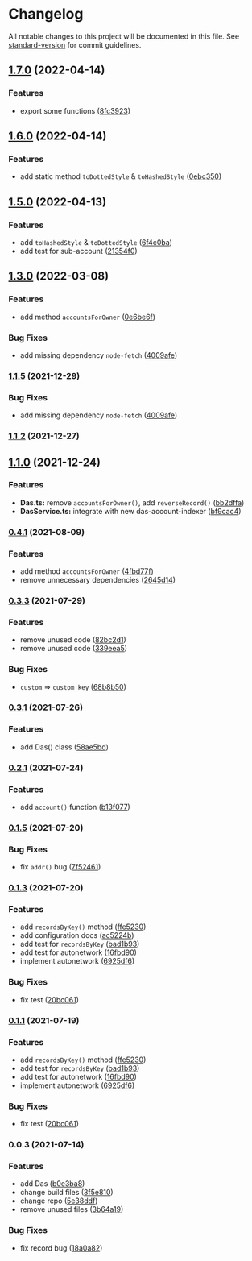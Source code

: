 # Changelog

All notable changes to this project will be documented in this file. See [standard-version](https://github.com/conventional-changelog/standard-version) for commit guidelines.

## [1.7.0](https://github.com/DeAccountSystems/das-sdk/compare/v1.6.0...v1.7.0) (2022-04-14)


### Features

* export some functions ([8fc3923](https://github.com/DeAccountSystems/das-sdk/commit/8fc39231388b3de6b4f919d26864db312b681fe3))

## [1.6.0](https://github.com/DeAccountSystems/das-sdk/compare/v1.5.0...v1.6.0) (2022-04-14)


### Features

* add static method `toDottedStyle` & `toHashedStyle` ([0ebc350](https://github.com/DeAccountSystems/das-sdk/commit/0ebc350928e16aadcda56adde578ea013ba1fb98))

## [1.5.0](https://github.com/DeAccountSystems/das-sdk/compare/v1.3.0...v1.5.0) (2022-04-13)


### Features

* add `toHashedStyle` & `toDottedStyle` ([6f4c0ba](https://github.com/DeAccountSystems/das-sdk/commit/6f4c0ba9424ee9aba52a63f1f93619cccd4a0cfb))
* add test for sub-account ([21354f0](https://github.com/DeAccountSystems/das-sdk/commit/21354f06d957f2688ce38e29ae447b08ba34fba5))

## [1.3.0](https://github.com/DeAccountSystems/das-sdk/compare/v1.1.2...v1.3.0) (2022-03-08)


### Features

* add method `accountsForOwner` ([0e6be6f](https://github.com/DeAccountSystems/das-sdk/commit/0e6be6f9fbf969e36c77971c4d3374d76215435b))


### Bug Fixes

* add missing dependency `node-fetch` ([4009afe](https://github.com/DeAccountSystems/das-sdk/commit/4009afe9da6deea4677c76ff79b99de439299ba9))

### [1.1.5](https://github.com/DeAccountSystems/das-sdk/compare/v1.1.2...v1.1.5) (2021-12-29)


### Bug Fixes

* add missing dependency `node-fetch` ([4009afe](https://github.com/DeAccountSystems/das-sdk/commit/4009afe9da6deea4677c76ff79b99de439299ba9))

### [1.1.2](https://github.com/DeAccountSystems/das-sdk/compare/v1.1.0...v1.1.2) (2021-12-27)

## [1.1.0](https://github.com/DeAccountSystems/das-sdk/compare/v0.4.1...v1.1.0) (2021-12-24)


### Features

* **Das.ts:** remove `accountsForOwner()`, add `reverseRecord()` ([bb2dffa](https://github.com/DeAccountSystems/das-sdk/commit/bb2dffaa6b2d92edae9e7b98445db620fcbc25e5))
* **DasService.ts:** integrate with new das-account-indexer ([bf9cac4](https://github.com/DeAccountSystems/das-sdk/commit/bf9cac4eecc7535f457b6a156a78d285ce5284d8))

### [0.4.1](https://github.com/DeAccountSystems/das-sdk/compare/v0.3.3...v0.4.1) (2021-08-09)


### Features

* add method `accountsForOwner` ([4fbd77f](https://github.com/DeAccountSystems/das-sdk/commit/4fbd77f1f9c0cdc06bd81e9f28aafb0a98c99286))
* remove unnecessary dependencies ([2645d14](https://github.com/DeAccountSystems/das-sdk/commit/2645d14d16ff4d4179d2d6b7bd08a38648c98821))

### [0.3.3](https://github.com/DeAccountSystems/das-sdk/compare/v0.3.1...v0.3.3) (2021-07-29)


### Features

* remove unused code ([82bc2d1](https://github.com/DeAccountSystems/das-sdk/commit/82bc2d15c24860fd184d0c5642f629941d608fc2))
* remove unused code ([339eea5](https://github.com/DeAccountSystems/das-sdk/commit/339eea5008143b7c19593d0ca75c8bfb2b4b678b))


### Bug Fixes

* `custom` => `custom_key` ([68b8b50](https://github.com/DeAccountSystems/das-sdk/commit/68b8b50df0ac419e51897e6ebf3966219870de8b))

### [0.3.1](https://github.com/DeAccountSystems/das-sdk/compare/v0.2.1...v0.3.1) (2021-07-26)


### Features

* add Das() class ([58ae5bd](https://github.com/DeAccountSystems/das-sdk/commit/58ae5bd71b85d9790dbd4ccc76333fd1e68d9506))

### [0.2.1](https://github.com/DeAccountSystems/das-sdk/compare/v0.1.5...v0.2.1) (2021-07-24)


### Features

* add `account()` function ([b13f077](https://github.com/DeAccountSystems/das-sdk/commit/b13f07756ae79d99e49410bcfb0b93daf866fe23))

### [0.1.5](https://github.com/DeAccountSystems/das-sdk/compare/v0.1.3...v0.1.5) (2021-07-20)


### Bug Fixes

* fix `addr()` bug ([7f52461](https://github.com/DeAccountSystems/das-sdk/commit/7f5246169a78023d04e74c76210d930ddfc6976b))

### [0.1.3](https://github.com/DeAccountSystems/das-sdk/compare/v0.0.3...v0.1.3) (2021-07-20)


### Features

* add `recordsByKey()` method ([ffe5230](https://github.com/DeAccountSystems/das-sdk/commit/ffe523087bcd519741cf553447ca142627f1e6dc))
* add configuration docs ([ac5224b](https://github.com/DeAccountSystems/das-sdk/commit/ac5224b02476a200f876f975426751488403f5d0))
* add test for `recordsByKey` ([bad1b93](https://github.com/DeAccountSystems/das-sdk/commit/bad1b9315bc2bbf539358db4718b7896407a8a06))
* add test for autonetwork ([16fbd90](https://github.com/DeAccountSystems/das-sdk/commit/16fbd90f18fdd986f4e439f045920028008cee70))
* implement autonetwork ([6925df6](https://github.com/DeAccountSystems/das-sdk/commit/6925df6a773743f21e9bdfb7ff2b73f09d23a356))


### Bug Fixes

* fix test ([20bc061](https://github.com/DeAccountSystems/das-sdk/commit/20bc0613fa14d321bba4c3361ba09766e2135935))

### [0.1.1](https://github.com/DeAccountSystems/das-sdk/compare/v0.0.3...v0.1.1) (2021-07-19)


### Features

* add `recordsByKey()` method ([ffe5230](https://github.com/DeAccountSystems/das-sdk/commit/ffe523087bcd519741cf553447ca142627f1e6dc))
* add test for `recordsByKey` ([bad1b93](https://github.com/DeAccountSystems/das-sdk/commit/bad1b9315bc2bbf539358db4718b7896407a8a06))
* add test for autonetwork ([16fbd90](https://github.com/DeAccountSystems/das-sdk/commit/16fbd90f18fdd986f4e439f045920028008cee70))
* implement autonetwork ([6925df6](https://github.com/DeAccountSystems/das-sdk/commit/6925df6a773743f21e9bdfb7ff2b73f09d23a356))


### Bug Fixes

* fix test ([20bc061](https://github.com/DeAccountSystems/das-sdk/commit/20bc0613fa14d321bba4c3361ba09766e2135935))

### 0.0.3 (2021-07-14)


### Features

* add Das ([b0e3ba8](https://github.com/DeAccountSystems/das-sdk/commit/b0e3ba80f0d992dabc7312fe9fe8e6b8632a35a2))
* change build files ([3f5e810](https://github.com/DeAccountSystems/das-sdk/commit/3f5e810fb726ab1e38963417e187872d4de1b414))
* change repo ([5e38ddf](https://github.com/DeAccountSystems/das-sdk/commit/5e38ddf636053f8cc7327a2104bf6ffa000c9c34))
* remove unused files ([3b64a19](https://github.com/DeAccountSystems/das-sdk/commit/3b64a1931bd26543624f56c86405cfcf5c5f06ee))


### Bug Fixes

* fix record bug ([18a0a82](https://github.com/DeAccountSystems/das-sdk/commit/18a0a8235c2d72cf5a2a5d57f5c53ca068cd8411))
